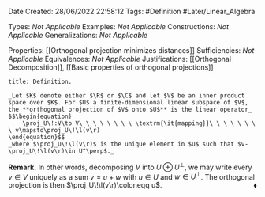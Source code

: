 <div class="topSpace"></div>

Date Created: 28/06/2022 22:58:12
Tags: #Definition #Later/Linear_Algebra

Types: _Not Applicable_
Examples: _Not Applicable_
Constructions: _Not Applicable_
Generalizations: _Not Applicable_

Properties: [[Orthogonal projection minimizes distances]]
Sufficiencies: _Not Applicable_
Equivalences: _Not Applicable_
Justifications: [[Orthogonal Decomposition]], [[Basic properties of orthogonal projections]]

``` ad-Definition
title: Definition.

_Let $K$ denote either $\R$ or $\C$ and let $V$ be an inner product space over $K$. For $U$ a finite-dimensional linear subspace of $V$, the **orthogonal projection of $V$ onto $U$** is the linear operator_
$$\begin{equation}
    \proj_U\!:V\to V\ \ \ \ \ \ \ \ \textrm{\it{mapping}}\ \ \ \ \ \ \ \ v\mapsto\proj_U\!\l(v\r)
\end{equation}$$
_where $\proj_U\!\l(v\r)$ is the unique element in $U$ such that $v-\proj_U\!\l(v\r)\in U^\perp$._

```

**Remark.** In other words, decomposing $V$ into $U\oplus U^\perp$, we may write every $v\in V$ uniquely as a sum $v=u+w$ with $u\in U$ and $w\in U^\perp$. The orthogonal projection is then $\proj_U\!\l(v\r)\coloneqq u$.<span style="float:right;">$\blacklozenge$</span>
